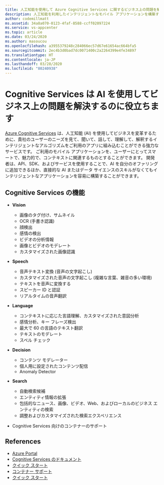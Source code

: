 ```yaml
---
title: 人工知能を使用して Azure Cognitive Services に関するビジネス上の問題を解決する
description: 人工知能を利用したインテリジェントなモバイル アプリケーションを構築するためのサービスについて説明します。
author: codemillmatt
ms.assetid: 34a8a070-0123-4faf-8588-ccff02097224
ms.service: vs-appcenter
ms.topic: article
ms.date: 03/24/2020
ms.author: masoucou
ms.openlocfilehash: a3955379248c284066ec57d67e61654ac664bfa5
ms.sourcegitcommit: 2ec4b3d0bad7dc0071400c2a2264399e4fe34897
ms.translationtype: HT
ms.contentlocale: ja-JP
ms.lasthandoff: 03/28/2020
ms.locfileid: "80240938"
---
```

# <a name="cognitive-services-helps-to-solve-business-problems-by-using-ai"></a>Cognitive Services は AI を使用してビジネス上の問題を解決するのに役立ちます
[Azure Cognitive Services](https://azure.microsoft.com/services/cognitive-services/) は、人工知能 (AI) を使用してビジネスを変革するために、貴社のユーザーのニーズを見て、聞いて、話して、理解して、解釈するインテリジェントなアルゴリズムをご利用のアプリに組み込むことができる強力なサービスです。 ご利用のモバイル アプリケーションを、ユーザーにとってスマートで、魅力的で、コンテキストに関連するものとすることができます。 開発者は、API、SDK、およびサービスを使用することで、AI を自分のオファリングに追加できるほか、直接的な AI またはデータ サイエンスのスキルがなくてもインテリジェントなアプリケーションを容易に構築することができます。

## <a name="cognitive-services-capabilities"></a>Cognitive Services の機能
- **Vision**
    - 画像のタグ付け、サムネイル
    - OCR (手書き認識)
    - 顔検出
    - 感情の検出
    - ビデオの分析情報
    - 画像とビデオのモデレート
    - カスタマイズされた画像認識

- **Speech**
    - 音声テキスト変換 (音声の文字起こし)
    - カスタマイズされた音声の文字起こし (複雑な言葉、雑音の多い環境)
    - テキストを音声に変換する
    - スピーカー ID と認証
    - リアルタイムの音声翻訳

- **Language**
    - コンテキストに応じた言語理解、カスタマイズされた意図分析
    - 感情分析、キー フレーズ検出
    - 最大で 60 の言語のテキスト翻訳
    - テキストのモデレート
    - スペル チェック

- **Decision** 
    - コンテンツ モデレーター
    - 個人用に設定されたコンテンツ配信
    - Anomaly Detector

- **Search**
    - 自動検索候補 
    - エンティティ情報の拡張
    - 包括的なニュース、画像、ビデオ、Web、およびローカルのビジネス エンティティの検索
    - 調整およびカスタマイズされた検索エクスペリエンス

- Cognitive Services 向けのコンテナーのサポート

 ## <a name="references"></a>References
   - [Azure Portal](https://portal.azure.com) 
   - [Cognitive Services のドキュメント](/azure/cognitive-services/welcome)
   - [クイック スタート](/azure/cognitive-services/cognitive-services-apis-create-account)
   - [コンテナー サポート](/azure/cognitive-services/cognitive-services-container-support)
   - [クイック スタート](/azure/cognitive-services/cognitive-services-apis-create-account?tabs=multiservice%2Cwindows)
